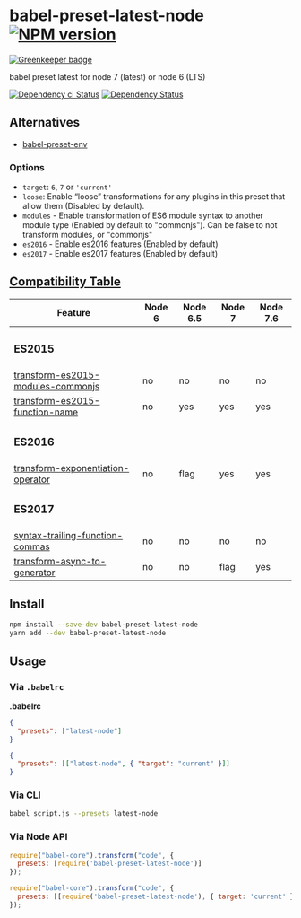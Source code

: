 # babel-preset-latest-node [![NPM version][npm-image]][npm-url]

[![Greenkeeper badge](https://badges.greenkeeper.io/christophehurpeau/babel-preset-latest-node.svg)](https://greenkeeper.io/)

babel preset latest for node 7 (latest) or node 6 (LTS)

[![Dependency ci Status][dependencyci-image]][dependencyci-url]
[![Dependency Status][daviddm-image]][daviddm-url]

## Alternatives

- [babel-preset-env](https://www.npmjs.com/package/babel-preset-env)

### Options

- `target`: `6`, `7` or `'current'`
- `loose`: Enable “loose” transformations for any plugins in this preset that allow them (Disabled by default).
- `modules` - Enable transformation of ES6 module syntax to another module type (Enabled by default to "commonjs"). Can be false to not transform modules, or "commonjs"
- `es2016` - Enable es2016 features (Enabled by default)
- `es2017` - Enable es2017 features (Enabled by default)

## [Compatibility Table](http://node.green/)


| Feature | Node 6 | Node 6.5 | Node 7 | Node 7.6 |
| ------- | ------ | -------- | ------ | -------- |
| <h3>ES2015</h3> |||||
| [transform-es2015-modules-commonjs](https://babeljs.io/docs/plugins/transform-es2015-modules-commonjs) | no | no | no | no |
| [transform-es2015-function-name](https://babeljs.io/docs/plugins/transform-es2015-function-name) | no | yes | yes | yes |
| <h3>ES2016</h3> |||||
| [transform-exponentiation-operator](https://babeljs.io/docs/plugins/transform-exponentiation-operator) | no | flag | yes | yes |
| <h3>ES2017</h3> |||||
| [syntax-trailing-function-commas](https://babeljs.io/docs/plugins/syntax-trailing-function-commas) | no | no | no | no |
| [transform-async-to-generator](https://babeljs.io/docs/plugins/transform-async-to-generator) | no | no | flag | yes |

## Install

```bash
npm install --save-dev babel-preset-latest-node
yarn add --dev babel-preset-latest-node
```

## Usage

### Via `.babelrc`

**.babelrc**

```json
{
  "presets": ["latest-node"]
}
```

```json
{
  "presets": [["latest-node", { "target": "current" }]]
}
```

### Via CLI

```sh
babel script.js --presets latest-node
```

### Via Node API

```javascript
require("babel-core").transform("code", {
  presets: [require('babel-preset-latest-node')]
});
```

```javascript
require("babel-core").transform("code", {
  presets: [[require('babel-preset-latest-node'), { target: 'current' }]]
});
```

[npm-image]: https://img.shields.io/npm/v/babel-preset-latest-node.svg?style=flat-square
[npm-url]: https://npmjs.org/package/babel-preset-latest-node
[daviddm-image]: https://david-dm.org/christophehurpeau/babel-preset-latest-node.svg?style=flat-square
[daviddm-url]: https://david-dm.org/christophehurpeau/babel-preset-latest-node
[dependencyci-image]: https://dependencyci.com/github/christophehurpeau/babel-preset-latest-node/badge?style=flat-square
[dependencyci-url]: https://dependencyci.com/github/christophehurpeau/babel-preset-latest-node
